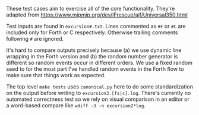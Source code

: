 These test cases aim to exercise all of the core functionality.
They're adapted from https://www.mipmip.org/dev/IFrescue/ajf/Universal350.html

Test inputs are found in `excursion#.txt`.
Lines commented as `#F` or `#C` are included only for Forth or C respectively.
Otherwise trailing comments following `#` are ignored.

It's hard to compare outputs precisely because (a) we use dynamic line wrapping in the Forth version
and (b) the random number generator is different so random events occur in different orders.
We use a fixed random seed to for the most part I've handled random events in the Forth flow
to make sure that things work as expected.

The top level `make tests` uses `canonical.py` here to do some standardization on the output
before writing to `excursion3.[fs|c].log`.   There's currently no automated correctness test
so we rely on visual comparison in an editor or a word-based compare like `wdiff -3 -n excursion2*log`.
